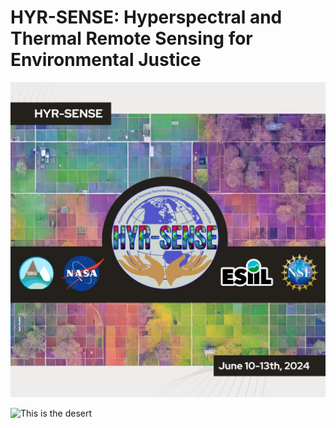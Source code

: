 # HYR-SENSE: Hyperspectral and Thermal Remote Sensing for Environmental Justice
![](./assets/esiil_content/Hyrsense.jpeg)



![This is the desert](assets)
